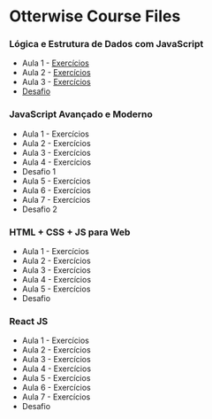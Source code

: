 # Otterwise Course Files

### Lógica e Estrutura de Dados com JavaScript
- Aula 1 - [Exercícios](https://github.com/PauloHFS/otterwise-course-files/blob/main/L%C3%B3gica%20e%20Estrutura%20de%20Dados%20com%20JavaScript/ex_aula_01.js)
- Aula 2 - [Exercícios](https://github.com/PauloHFS/otterwise-course-files/blob/main/L%C3%B3gica%20e%20Estrutura%20de%20Dados%20com%20JavaScript/ex_aula_02.js)
- Aula 3 - [Exercícios](https://github.com/PauloHFS/otterwise-course-files/blob/main/L%C3%B3gica%20e%20Estrutura%20de%20Dados%20com%20JavaScript/ex_aula_03.js)
- [Desafio](https://github.com/PauloHFS/otterwise-course-files/blob/main/L%C3%B3gica%20e%20Estrutura%20de%20Dados%20com%20JavaScript/desafio.js)

### JavaScript Avançado e Moderno
- Aula 1 - Exercícios
- Aula 2 - Exercícios
- Aula 3 - Exercícios
- Aula 4 - Exercícios
- Desafio 1
- Aula 5 - Exercícios
- Aula 6 - Exercícios
- Aula 7 - Exercícios
- Desafio 2

### HTML + CSS + JS para Web
- Aula 1 - Exercícios
- Aula 2 - Exercícios
- Aula 3 - Exercícios
- Aula 4 - Exercícios
- Aula 5 - Exercícios
- Desafio

### React JS
- Aula 1 - Exercícios
- Aula 2 - Exercícios
- Aula 3 - Exercícios
- Aula 4 - Exercícios
- Aula 5 - Exercícios
- Aula 6 - Exercícios
- Aula 7 - Exercícios
- Desafio
